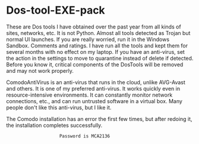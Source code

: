 # Dos-tool-EXE-pack
These are Dos tools I have obtained over the past year from all kinds of sites, networks, etc. It is not Python. Almost all tools detected as Trojan but normal UI launches. If you are really worried, run it in the Windows Sandbox. Comments and ratings.
I have run all the tools and kept them for several months with no effect on my laptop. If you have an anti-virus, set the action in the settings to move to quarantine instead of delete if detected. Before you know it, critical components of the DosTools will be removed and may not work properly.

ComodoAntiVirus is an anti-virus that runs in the cloud, unlike AVG-Avast and others. It is one of my preferred anti-virus. It works quickly even in resource-intensive environments. It can constantly monitor network connections, etc., and can run untrusted software in a virtual box. Many people don't like this anti-virus, but I like it.

The Comodo installation has an error the first few times, but after redoing it, the installation completes successfully.


                        Password is MCA2136
